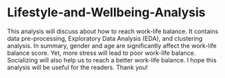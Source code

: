 # Lifestyle-and-Wellbeing-Analysis

This analysis will discuss about how to reach work-life balance. It contains data pre-processing, Exploratory Data Analysis (EDA), and clustering analysis. In summary, gender and age are significantly affect the work-life balance score. Yet, more stress will lead to poor work-life balance. Socializing will also help us to reach a better work-life balance. I hope this analysis will be useful for the readers. Thank you!
